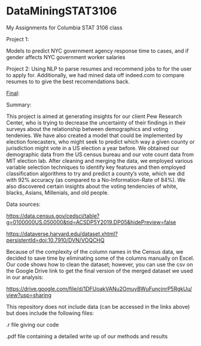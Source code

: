 # DataMiningSTAT3106
My Assignments for Columbia STAT 3106 class


Project 1:

Models to predict NYC government agency response time to cases, and if gender affects NYC government worker salaries

Project 2:
Using NLP to parse resumes and recommend jobs to for the user to apply for. Additionally, we had mined data off indeed.com to compare resumes to to give the best recomendations back.

[Final](https://github.com/ng4567/DataMiningSTAT3106/blob/main/Final%20Political%20Data%20Mining%20Project.pdf):

Summary:

This project is aimed at generating insights for our client Pew Research Center, who is trying to decrease the uncertainty of their findings in their surveys about the relationship between demographics and voting tendenies. We have also created a model that could be implemented by election forecasters, who might seek to predict which way a given county or jurisdiction might vote in a US election a year before. We obtained our demographic data from the US census bureau and our vote count data from MIT election lab. After cleaning and merging the data, we employed various variable selection techniques to identify key features and then employed classification algorithms to try and predict a county’s vote, which we did with 92% accuracy (as compared to a No-Information-Rate of 84%). We also discovered certain insights about the voting tendencies of white, blacks, Asians, Millenials, and old people.

Data sources:

https://data.census.gov/cedsci/table?g=0100000US.050000&tid=ACSDP5Y2019.DP05&hidePreview=false

https://dataverse.harvard.edu/dataset.xhtml?persistentId=doi:10.7910/DVN/VOQCHQ

Because of the complexity of the column names in the Census data, we decided to save time by eliminating some of the columns manually on Excel. Our code shows how to clean the dataset; however, you can use the csv on the Google Drive link to get the final version of the merged dataset we used in our analysis:

https://drive.google.com/file/d/1DFUoakVANu2OmuyBWuFuncjnrP5RgkUu/view?usp=sharing

This repository does not include data (can be accessed in the links above) but does include the following files:

.r file giving our code

.pdf file containing a detailed write up of our methods and results
